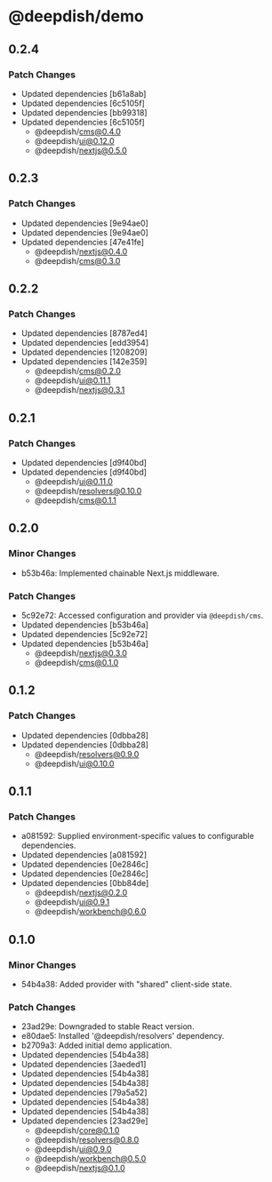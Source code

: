 # @deepdish/demo

## 0.2.4

### Patch Changes

- Updated dependencies [b61a8ab]
- Updated dependencies [6c5105f]
- Updated dependencies [bb99318]
- Updated dependencies [6c5105f]
  - @deepdish/cms@0.4.0
  - @deepdish/ui@0.12.0
  - @deepdish/nextjs@0.5.0

## 0.2.3

### Patch Changes

- Updated dependencies [9e94ae0]
- Updated dependencies [9e94ae0]
- Updated dependencies [47e41fe]
  - @deepdish/nextjs@0.4.0
  - @deepdish/cms@0.3.0

## 0.2.2

### Patch Changes

- Updated dependencies [8787ed4]
- Updated dependencies [edd3954]
- Updated dependencies [1208209]
- Updated dependencies [142e359]
  - @deepdish/cms@0.2.0
  - @deepdish/ui@0.11.1
  - @deepdish/nextjs@0.3.1

## 0.2.1

### Patch Changes

- Updated dependencies [d9f40bd]
- Updated dependencies [d9f40bd]
  - @deepdish/ui@0.11.0
  - @deepdish/resolvers@0.10.0
  - @deepdish/cms@0.1.1

## 0.2.0

### Minor Changes

- b53b46a: Implemented chainable Next.js middleware.

### Patch Changes

- 5c92e72: Accessed configuration and provider via `@deepdish/cms`.
- Updated dependencies [b53b46a]
- Updated dependencies [5c92e72]
- Updated dependencies [b53b46a]
  - @deepdish/nextjs@0.3.0
  - @deepdish/cms@0.1.0

## 0.1.2

### Patch Changes

- Updated dependencies [0dbba28]
- Updated dependencies [0dbba28]
  - @deepdish/resolvers@0.9.0
  - @deepdish/ui@0.10.0

## 0.1.1

### Patch Changes

- a081592: Supplied environment-specific values to configurable dependencies.
- Updated dependencies [a081592]
- Updated dependencies [0e2846c]
- Updated dependencies [0e2846c]
- Updated dependencies [0bb84de]
  - @deepdish/nextjs@0.2.0
  - @deepdish/ui@0.9.1
  - @deepdish/workbench@0.6.0

## 0.1.0

### Minor Changes

- 54b4a38: Added provider with "shared" client-side state.

### Patch Changes

- 23ad29e: Downgraded to stable React version.
- e80dae5: Installed '@deepdish/resolvers' dependency.
- b2709a3: Added initial demo application.
- Updated dependencies [54b4a38]
- Updated dependencies [3aeded1]
- Updated dependencies [54b4a38]
- Updated dependencies [54b4a38]
- Updated dependencies [79a5a52]
- Updated dependencies [54b4a38]
- Updated dependencies [54b4a38]
- Updated dependencies [23ad29e]
  - @deepdish/core@0.1.0
  - @deepdish/resolvers@0.8.0
  - @deepdish/ui@0.9.0
  - @deepdish/workbench@0.5.0
  - @deepdish/nextjs@0.1.0
